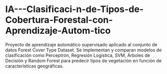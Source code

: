 # IA---Clasificaci-n-de-Tipos-de-Cobertura-Forestal-con-Aprendizaje-Autom-tico
Proyecto de aprendizaje automático supervisado aplicado al conjunto de datos Forest Cover Type Dataset. Se implementan y comparan modelos de clasificación como Perceptrón, Regresión Logística, SVM, Árboles de Decisión y Random Forest para predecir tipos de vegetación en función de características geográficas.
